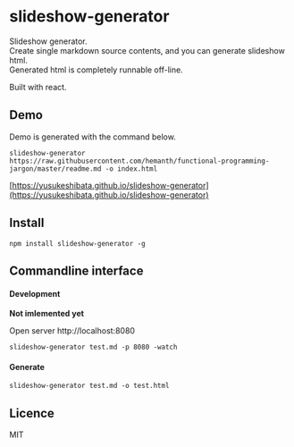 slideshow-generator
=====

Slideshow generator.  
Create single markdown source contents, and you can generate slideshow html.  
Generated html is completely runnable off-line.  

Built with react.

Demo
----
Demo is generated with the command below.
```
slideshow-generator https://raw.githubusercontent.com/hemanth/functional-programming-jargon/master/readme.md -o index.html
```

[https://yusukeshibata.github.io/slideshow-generator](https://yusukeshibata.github.io/slideshow-generator)

Install
-------

```
npm install slideshow-generator -g
```

Commandline interface
---------------------

#### Development

**Not imlemented yet**

Open server http://localhost:8080

```
slideshow-generator test.md -p 8080 -watch
```

#### Generate

```
slideshow-generator test.md -o test.html
```

Licence
-------
MIT
